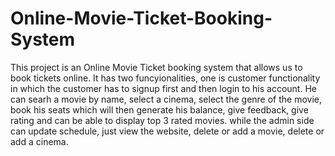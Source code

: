 # Online-Movie-Ticket-Booking-System

This project is an Online Movie Ticket booking system that allows us to book tickets online. It has two funcyionalities, one is customer functionality in which the customer has to
signup first and then login to his account. He can searh a movie by name, select a cinema, select the genre of the movie, book his seats which will then generate his balance, give feedback, give rating and can be able to display top 3 rated movies. while the admin side can update schedule, just view the website, delete or add a movie, delete or add a cinema.
